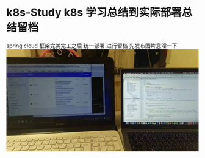 # k8s-Study k8s 学习总结到实际部署总结留档
 spring cloud 框架完美完工之后 统一部署 进行留档 先发布图片意淫一下<br>
![Image text](image/WechatIMG11.jpeg)
